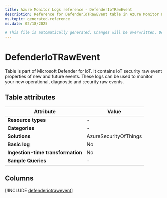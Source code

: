 ```yaml
---
title: Azure Monitor Logs reference - DefenderIoTRawEvent
description: Reference for DefenderIoTRawEvent table in Azure Monitor Logs.
ms.topic: generated-reference
ms.date: 02/18/2025

# This file is automatically generated. Changes will be overwritten. Do not change this file directly.
---
```


# DefenderIoTRawEvent

Table is part of Microsoft Defender for IoT. It contains IoT security raw event properties of new and future events. These logs can be used to monitor your new operational, diagnostic and security raw events.


## Table attributes

|Attribute|Value|
|---|---|
|**Resource types**|-|
|**Categories**|-|
|**Solutions**| AzureSecurityOfThings|
|**Basic log**|No|
|**Ingestion-time transformation**|No|
|**Sample Queries**|-|



## Columns
  
[!INCLUDE [defenderiotrawevent](~/reusable-content/ce-skilling/azure/includes/azure-monitor/reference/tables/defenderiotrawevent-include.md)]
